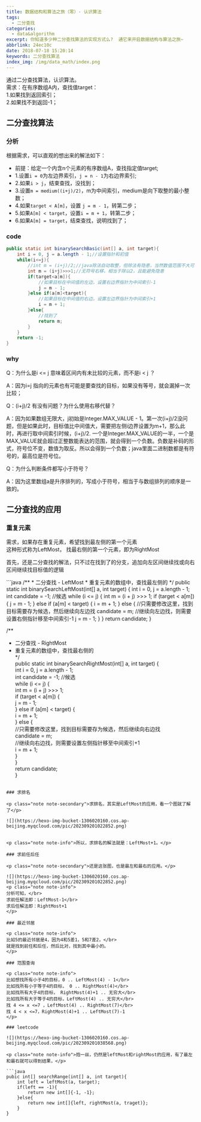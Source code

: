 ```yaml
---
title: 数据结构和算法之旅（零）- 认识算法
tags:
  - 二分查找
categories:
  - data&algorithm
excerpt: 你知道多少种二分查找算法的实现方式么?  通它来开启数据结构与算法之旅~
abbrlink: 24ec10c
date: 2018-07-18 15:20:14
keywords: 二分查找算法
index_img: /img/data_math/index.png
---
```



<p class="note note-secondary">通过二分查找算法，认识算法。</br>
需求：在有序数组A内，查找值target：</br>
1.如果找到返回索引；</br>
2.如果找不到返回-1；
</p>

## 二分查找算法

### 分析

根据需求，可以直观的想出来的解法如下：
- 前提：给定一个内含n个元素的有序数组A，查找指定值target;
- 1.设置`i = 0`为左边界索引，`j = n - 1`为右边界索引;
- 2.如果`i > j`，结束查找，没找到；
- 3.设置`m = medium((i+j)/2)`，m为中间索引，medium是向下取整的最小整数；
- 4.如果`target < A[m]`，设置 `j = m - 1`，转第二步；
- 5.如果`A[m] < target`，设置`i = m + 1`，转第二步；
- 6.如果`A[m] = target`，结束查找，说明找到了；

### code

```java
public static int binarySearchBasic(int[] a, int target){
	int i = 0, j = a.length - 1;//设置指针和初值
	while(i<=j){
		//int m = (i+j)/2;//java除法自动取整，但除法有隐患，当然数值范围不大可以忽略
		int m = (i+j)>>>1;//无符号右移，相当于除以2，且能避免隐患
		if(target<a[m]){
			//如果目标在中间值的左边，设置右边界指针为中间索引-1
			j = m - 1;
		}else if(a[m]<target){
			//如果目标在中间值的右边，设置左边界指针为中间索引+1
			i = m + 1;
		}else{
			//找到了
			return m;
		}
	}
	return -1;
}

```

### why

<p class="note note-danger">Q：为什么是i <= j 意味着区间内有未比较的元素，而不是i < j ？</p>
<p class="note note-success">A：因为i=j 指向的元素也有可能是要查找的目标，如果没有等号，就会漏掉一次比较；</p>
<p class="note note-danger">Q：(i+j)/2 有没有问题？为什么使用右移代替？</p>
<p class="note note-success">A：因为如果数组无限大，j初始是Integer.MAX_VALUE - 1。第一次(i+j)/2没问题，但是如果此时，目标值比中间值大，需要把左侧i边界设置为m+1，那么此时，再进行取中间索引时候，(i+j)/2. 一个是Integer.MAX_VALUE的一半，一个是MAX_VALUE就会超过正整数能表达的范围，就会得到一个负数。负数是补码的形式，符号位不变，数值为取反。所以会得到一个负数；java里面二进制数都是有符号的，最高位是符号位。</p>
<p class="note note-danger">Q：为什么判断条件都写小于符号？</p>
<p class="note note-success">A：因为这里数组a是升序排列的，写成小于符号，相当于与数组排列的顺序是一致的。</p>

## 二分查找的应用

### 重复元素
<p class="note note-secondary">
需求，如果存在重复元素，希望找到最左侧的第一个元素</br>
这种形式称为LeftMost，
找最右侧的第一个元素，即为RightMost
</p>

<p class="note note-info">首先，还是二分查找的解法，只不过在找到了的分支，追加向左区间继续找或向右区间继续找目标值的逻辑</p>
```java
/**  
 * 二分查找 - LeftMost  
 * 重复元素的数组中，查找最左侧的  
 */  
public static int binarySearchLeftMost(int[] a, int target) {  
    int i = 0, j = a.length - 1;  
    int candidate = -1; //候选  
    while (i <= j) {  
        int m = (i + j) >>> 1;  
        if (target < a[m]) {  
            j = m - 1;  
        } else if (a[m] < target) {  
            i = m + 1;  
        } else {  
            //只需要修改这里，找到目标需要存为候选，然后继续向左边找  
            candidate = m;  
            //继续向左边找，则需要设置右侧指针移至中间索引-1  
            j = m - 1;  
        }  
    }  
    return candidate;  
}


/**  
 * 二分查找 - RightMost  
 * 重复元素的数组中，查找最右侧的  
 */  
public static int binarySearchRightMost(int[] a, int target) {  
    int i = 0, j = a.length - 1;  
    int candidate = -1; //候选  
    while (i <= j) {  
        int m = (i + j) >>> 1;  
        if (target < a[m]) {  
            j = m - 1;  
        } else if (a[m] < target) {  
            i = m + 1;  
        } else {  
            //只需要修改这里，找到目标需要存为候选，然后继续向右边找  
            candidate = m;  
            //继续向右边找，则需要设置左侧指针移至中间索引+1  
            i = m + 1;  
        }  
    }  
    return candidate;  
}
```

### 求排名

<p class="note note-secondary">求排名，其实是LeftMost的应用，看一个图就了解了</p>

![](https://hexo-img-bucket-1306020160.cos.ap-beijing.myqcloud.com/pic/202309201022852.png)


<p class="note note-info">所以，求排名的解法就是：LeftMost+1。</p>

### 求前任后任

<p class="note note-secondary">还是这张图，也是最左和最右的应用。</p>

![](https://hexo-img-bucket-1306020160.cos.ap-beijing.myqcloud.com/pic/202309201022852.png)
<p class="note note-info">
分析可知，</br>
求前任解法即：LeftMost-1</br>
求后任解法即：RightMost+1
</p>

### 最近邻居

<p class="note note-info">
比如5的最近邻居是4，因为4和5差1，5和7差2，</br>
就是找到前任和后任，然后比对，找到其中最小的。
</p>

### 范围查询

<p class="note note-info">
比如想找所有小于4的目标，0 .. LeftMost(4) - 1</br>
比如找所有小于等于4的目标， 0 .. RightMost(4)</br>
比如找所有大于4的目标， RightMost(4)+1 .. 无穷大</br>
比如找所有大于等于4的目标，LeftMost(4) .. 无穷大</br>
找 4 <= x <=7 ，LeftMost(4) .. RightMost(7)</br>
找 4 < x <=7，RightMost(4)+1 .. LeftMost(7)-1
</p>

### leetcode

![](https://hexo-img-bucket-1306020160.cos.ap-beijing.myqcloud.com/pic/202309201038568.png)

<p class="note note-info">抱一丝，仍然是leftMost和rightMost的应用，有了最左和最右就可以得到结果，</p>

```java
pubic int[] searchRange(int[] a, int target){
	int left = leftMost(a, target);
	if(left == -1){
		return new int[]{-1, -1};
	}else{
		return new int[]{left, rightMost(a, traget)};
	}
}
```

